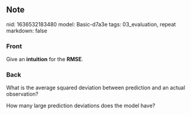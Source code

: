 ## Note
nid: 1636532183480
model: Basic-d7a3e
tags: 03_evaluation, repeat
markdown: false

### Front
Give an <b>intuition</b> for the <b>RMSE</b>.

### Back
What is the average squared deviation between prediction and an actual observation?<div>
</div><div>How many large prediction deviations does the model have?</div>
